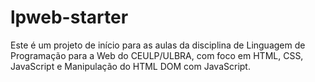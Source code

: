 # lpweb-starter

Este é um projeto de início para as aulas da disciplina de Linguagem de Programação para a Web do CEULP/ULBRA, com foco em HTML, CSS, JavaScript e Manipulação do HTML DOM com JavaScript.

